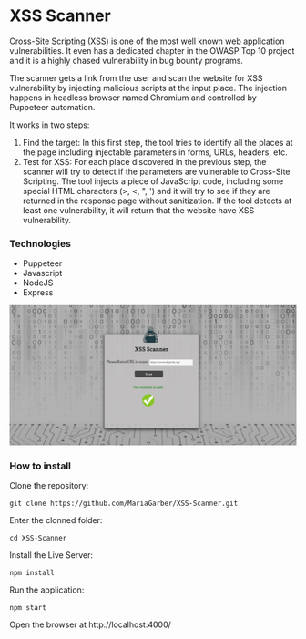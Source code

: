 # XSS Scanner

Cross-Site Scripting (XSS) is one of the most well known web application vulnerabilities. It even has a dedicated chapter in the OWASP Top 10 project and it is a highly chased vulnerability in bug bounty programs.

The scanner gets a link from the user and scan the website for XSS vulnerability by injecting malicious scripts at the input place. The injection happens in headless browser named Chromium and controlled by Puppeteer automation.

It works in two steps:
1. Find the target: In this first step, the tool tries to identify all the places at the page including injectable parameters in forms, URLs, headers, etc.
2. Test for XSS: For each place discovered in the previous step, the scanner will try to detect if the parameters are vulnerable to Cross-Site Scripting. The tool injects a piece of JavaScript code, including some special HTML characters (>, <, ", ') and it will try to see if they are returned in the response page without sanitization.
If the tool detects at least one vulnerability, it will return that the website have XSS vulnerability.

### Technologies
 * Puppeteer
 * Javascript
 * NodeJS
 * Express
 
 ![](public/pictures/xss_scanner.png)
 
### How to install

Clone the repository:
```
git clone https://github.com/MariaGarber/XSS-Scanner.git
```
Enter the clonned folder:
```
cd XSS-Scanner
```
Install the Live Server:
```
npm install
```
Run the application:
```
npm start
```
Open the browser at http://localhost:4000/
